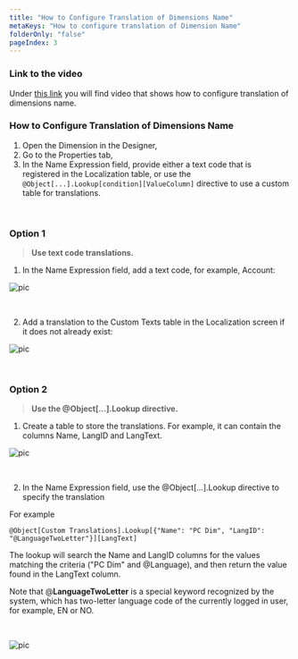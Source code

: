 ```yaml
---
title: "How to Configure Translation of Dimensions Name"
metaKeys: "How to configure translation of Dimension Name"
folderOnly: "false"
pageIndex: 3
---
```


### Link to the video

Under [this link](https://profitbasedocs.blob.core.windows.net/videos/Dim%20Translations%20Name.mp4) you will find video that shows how to configure translation of dimensions name.

### How to Configure Translation of Dimensions Name


1. Open the Dimension in the Designer,
2. Go to the Properties tab,
3. In the Name Expression field, provide either a text code that is registered in the Localization table, or use the ``@Object[...].Lookup[condition][ValueColumn]`` directive to use a custom table for translations.

<br/>


### Option 1 

>**Use text code translations.**


1. In the Name Expression field, add a text code, for example, Account:

![pic](https://profitbasedocs.blob.core.windows.net/images/TransDoc1.png)

<br/>


2.  Add a translation to the Custom Texts table in the Localization screen if it does not already exist:

![pic](https://profitbasedocs.blob.core.windows.net/images/TransDoc2.png)

<br/>



### Option 2 

>**Use the @Object[...].Lookup directive.**


1. Create a table to store the translations. For example, it can contain the columns Name, LangID and LangText.

![pic](https://profitbasedocs.blob.core.windows.net/images/TransDoc3.png)

<br/>


2.  In the Name Expression field, use the @Object[...].Lookup directive to specify the translation

For example

``@Object[Custom Translations].Lookup[{"Name": "PC Dim", "LangID": "@LanguageTwoLetter"}][LangText]``

The lookup will search the Name and LangID columns for the values matching the criteria ("PC Dim" and @Language), and then return the value found in the LangText column.

Note that @**LanguageTwoLetter** is a special keyword recognized by the system, which has two-letter language code of the currently logged in user, for example, EN or NO.

<br/>

![pic](https://profitbasedocs.blob.core.windows.net/images/TransDoc4.png)

<br/>